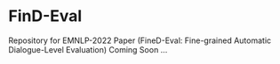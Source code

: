 # FinD-Eval
Repository for EMNLP-2022 Paper (FineD-Eval: Fine-grained Automatic Dialogue-Level Evaluation)
Coming Soon ...
